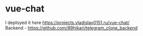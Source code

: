 # vue-chat

I deployed it here https://projects.vladislav0151.ru/vue-chat/ \
Backend - https://github.com/89hikari/telegram_clone_backend
